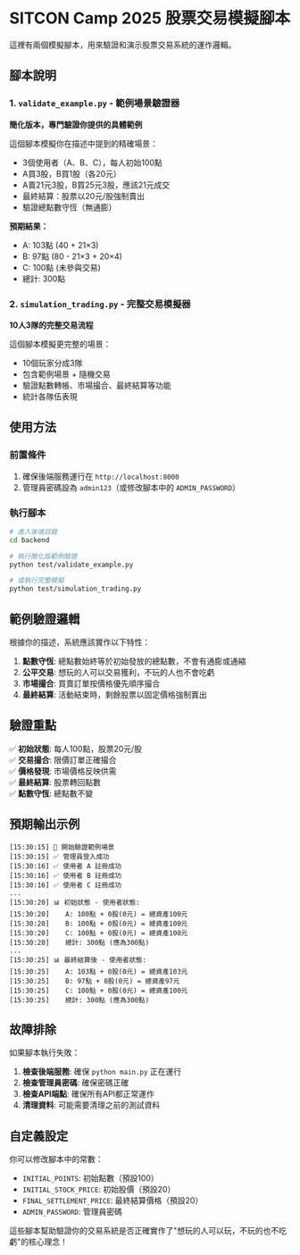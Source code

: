 # SITCON Camp 2025 股票交易模擬腳本

這裡有兩個模擬腳本，用來驗證和演示股票交易系統的運作邏輯。

## 腳本說明

### 1. `validate_example.py` - 範例場景驗證器
**簡化版本，專門驗證你提供的具體範例**

這個腳本模擬你在描述中提到的精確場景：
- 3個使用者（A、B、C），每人初始100點
- A買3股，B買1股（各20元）
- A賣21元3股，B買25元3股，應該21元成交  
- 最終結算：股票以20元/股強制賣出
- 驗證總點數守恆（無通膨）

**預期結果：**
- A: 103點 (40 + 21×3)
- B: 97點 (80 - 21×3 + 20×4) 
- C: 100點 (未參與交易)
- 總計: 300點

### 2. `simulation_trading.py` - 完整交易模擬器  
**10人3隊的完整交易流程**

這個腳本模擬更完整的場景：
- 10個玩家分成3隊
- 包含範例場景 + 隨機交易
- 驗證點數轉帳、市場撮合、最終結算等功能
- 統計各隊伍表現

## 使用方法

### 前置條件
1. 確保後端服務運行在 `http://localhost:8000`
2. 管理員密碼設為 `admin123`（或修改腳本中的 `ADMIN_PASSWORD`）

### 執行腳本

```bash
# 進入後端目錄
cd backend

# 執行簡化版範例驗證
python test/validate_example.py

# 或執行完整模擬
python test/simulation_trading.py
```

## 範例驗證邏輯

根據你的描述，系統應該實作以下特性：

1. **點數守恆**: 總點數始終等於初始發放的總點數，不會有通膨或通縮
2. **公平交易**: 想玩的人可以交易獲利，不玩的人也不會吃虧
3. **市場撮合**: 買賣訂單按價格優先順序撮合
4. **最終結算**: 活動結束時，剩餘股票以固定價格強制賣出

## 驗證重點

✅ **初始狀態**: 每人100點，股票20元/股  
✅ **交易撮合**: 限價訂單正確撮合  
✅ **價格發現**: 市場價格反映供需  
✅ **最終結算**: 股票轉回點數  
✅ **點數守恆**: 總點數不變  

## 預期輸出示例

```
[15:30:15] 🎯 開始驗證範例場景
[15:30:15] ✅ 管理員登入成功
[15:30:16] ✅ 使用者 A 註冊成功
[15:30:16] ✅ 使用者 B 註冊成功  
[15:30:16] ✅ 使用者 C 註冊成功
...
[15:30:20] 📊 初始狀態 - 使用者狀態:
[15:30:20]    A: 100點 + 0股(0元) = 總資產100元
[15:30:20]    B: 100點 + 0股(0元) = 總資產100元
[15:30:20]    C: 100點 + 0股(0元) = 總資產100元
[15:30:20]    總計: 300點 (應為300點)
...
[15:30:25] 📊 最終結算後 - 使用者狀態:
[15:30:25]    A: 103點 + 0股(0元) = 總資產103元
[15:30:25]    B: 97點 + 0股(0元) = 總資產97元  
[15:30:25]    C: 100點 + 0股(0元) = 總資產100元
[15:30:25]    總計: 300點 (應為300點)
```

## 故障排除

如果腳本執行失敗：

1. **檢查後端服務**: 確保 `python main.py` 正在運行
2. **檢查管理員密碼**: 確保密碼正確
3. **檢查API端點**: 確保所有API都正常運作
4. **清理資料**: 可能需要清理之前的測試資料

## 自定義設定

你可以修改腳本中的常數：
- `INITIAL_POINTS`: 初始點數（預設100）
- `INITIAL_STOCK_PRICE`: 初始股價（預設20）
- `FINAL_SETTLEMENT_PRICE`: 最終結算價格（預設20）
- `ADMIN_PASSWORD`: 管理員密碼

這些腳本幫助驗證你的交易系統是否正確實作了"想玩的人可以玩，不玩的也不吃虧"的核心理念！
